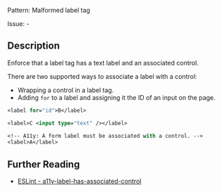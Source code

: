 Pattern: Malformed label tag

Issue: -

## Description

Enforce that a label tag has a text label and an associated control.

There are two supported ways to associate a label with a control:

- Wrapping a control in a label tag.
- Adding `for` to a label and assigning it the ID of an input on the page.

```sv
<label for="id">B</label>

<label>C <input type="text" /></label>

<!-- A11y: A form label must be associated with a control. -->
<label>A</label>
```

## Further Reading

* [ESLint - a11y-label-has-associated-control](https://svelte.dev/docs#accessibility-warnings-a11y-label-has-associated-control)